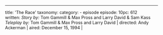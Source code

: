---
title: 'The Race'
taxonomy:
    category:
        - episode
episode: 10pc: 612         
written: _Story by:_ Tom Gammill & Max Pross and Larry David & Sam Kass _Teleplay by:_ Tom Gammill & Max Pross and Larry David |
directed: Andy Ackerman                  |
aired: December 15, 1994              |
